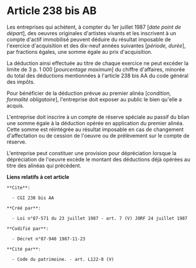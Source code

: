 # Article 238 bis AB

Les entreprises qui achètent, à compter du 1er juillet 1987 [*date point de départ*], des oeuvres originales d'artistes
vivants et les inscrivent à un compte d'actif immobilisé peuvent déduire du résultat imposable de l'exercice d'acquisition et
des dix-neuf années suivantes [*période, durée*], par fractions égales, une somme égale au prix d'acquisition.

La déduction ainsi effectuée au titre de chaque exercice ne peut excéder la limite de 3 p. 1 000 [*pourcentage maximum*] du
chiffre d'affaires, minorée du total des déductions mentionnées à l'article 238 bis AA du code général des impôts.

Pour bénéficier de la déduction prévue au premier alinéa [*condition, formalité obligatoire*], l'entreprise doit exposer au
public le bien qu'elle a acquis.

L'entreprise doit inscrire à un compte de réserve spéciale au passif du bilan une somme égale à la déduction opérée en
application du premier alinéa. Cette somme est réintégrée au résultat imposable en cas de changement d'affectation ou de
cession de l'oeuvre ou de prélèvement sur le compte de réserve.

L'entreprise peut constituer une provision pour dépréciation lorsque la dépréciation de l'oeuvre excède le montant des
déductions déjà opérées au titre des alinéas qui précèdent.

**Liens relatifs à cet article**

	**Cite**:

	  - CGI 238 bis AA

	**Créé par**:

	  - Loi n°87-571 du 23 juillet 1987 - art. 7 (V) JORF 24 juillet 1987

	**Codifié par**:

	  - Décret n°87-940 1987-11-23

	**Cité par**:

	  - Code du patrimoine. - art. L122-8 (V)
